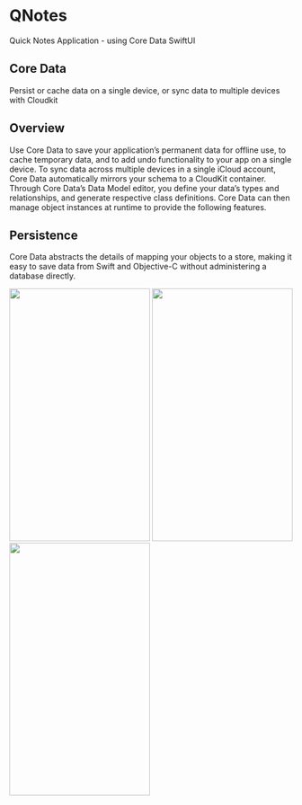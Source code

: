 # QNotes
 Quick Notes Application - using Core Data SwiftUI
 
 ## Core Data
 Persist or cache data on a single device, or sync data to multiple devices with Cloudkit

## Overview
Use Core Data to save your application’s permanent data for offline use, to cache temporary data, and to add undo functionality to your app on a single device. To sync data across multiple devices in a single iCloud account, Core Data automatically mirrors your schema to a CloudKit container.
Through Core Data’s Data Model editor, you define your data’s types and relationships, and generate respective class definitions. Core Data can then manage object instances at runtime to provide the following features.
## Persistence
Core Data abstracts the details of mapping your objects to a store, making it easy to save data from Swift and Objective-C without administering a database directly.


<p float="left">
<img src ="https://user-images.githubusercontent.com/33428918/162283259-8c648f1b-90f9-40c5-ab90-4e9a13da49a7.PNG" width="250" height="450" />
<img src ="https://user-images.githubusercontent.com/33428918/162283255-7d0ebf56-9b4a-4ef5-a598-301b2259e44c.PNG" width="250" height="450" />
<img src ="https://user-images.githubusercontent.com/33428918/162283234-2889a388-6ddf-4718-a05d-ffe03e3c6743.PNG" width="250" height="450" /> 
 </p>
